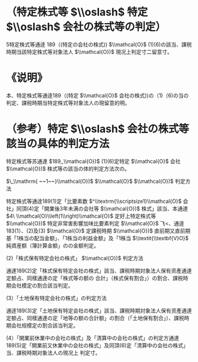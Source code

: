 # （特定株式等 $\\oslash$ 特定 $\\oslash$ 会社の株式等の判定）

5特定株式等通逹 189（(特定の会社の株式)) $\\mathcal{O}$ (1)(6)の該当、課税時期当該特定株式等对象法人 $\\mathcal{O})$ 現况上判定寸二留意寸。

# 《说明》

本、特定株式等通逹189（(特定 $\\mathcal{O}$ 会社の株式))の（1)（6)の当の判定、課税時期当特定株式等対象法人の現留意的明。

# （参考）特定 $\\oslash$ 会社の株式等該当の具体的判定方法

特定株式等苏通達 $189,,\\mathcal{O})$ (1)(6)定特定 $\\mathcal{O}$ 会社 $\\mathcal{O})$ 株式等の該当の体的判定方法次の。

$\_\\mathrm{ ~~1~~}\\mathcal{O})$ $\\mathcal{O}$ $\\mathcal{O})$ 判定方法

特定株式等通逹189(1)定「比要素数 $^\\textrm{\\scriptsize1}\\mathcal{O}$ 会社」同頂(4)定「開業後3年未满の会社等 $\\mathcal{O})$ 株式」該当、本通達 $4\ \\mathcal{O}\\left(1\\right)\\mathcal{O}$ 定好上特定株式等 $\\mathcal{O})$ 特定非常害影響加味比要素判定 $\\mathcal{O}$ 飞<、通逹183(1）、(2)及(3) $\\mathcal{O}$ 定課税時期 $\\mathcal{O})$ 直前期又直前期基「1株当の配当金额」、「1株当の利益金额」及「1株当 $\\textit{\\textbf{V}O}$ 純資産额（簿計算金额」のの金额判定。

(2)「株式保有特定会社の株式」 $\\mathcal{O})$ 判定方法

通達189(2)定「株式保有特定会社の株式」該当、課税時期対象法人保有资產通達定额占、同樣通達の定「株式等の额の 合計」（株式保有割合」）の割合、課税時期会社模定の割合該当判定。

(3）「土地保有特定会社の株式」の判定方法

通逹189(3)定「土地保有特定会社の株式」該当、課税時期対象法人保有资產通達定额占、同樣通達の定「地等の额の合計额」の割合（「土地保有割合」）、課税時期会社规模定の割合該当判定。

(4）「開業前休業中の会社の株式」及「清算中の会社の株式」の判定方通達189(5)定「開業前又休業中の会社の株式」及同頂(6)定「清算中の会社の株式」当、課税時期对象法人の現况上 判定寸。
